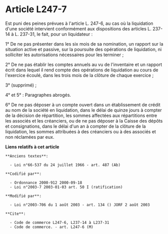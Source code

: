 # Article L247-7

Est puni des peines prévues à l'article L. 247-6, au cas où la liquidation d'une société intervient conformément aux
dispositions des articles L. 237-14 à L. 237-31, le fait, pour un liquidateur :

1° De ne pas présenter dans les six mois de sa nomination, un rapport sur la situation active et passive, sur la poursuite
des opérations de liquidation, ni solliciter les autorisations nécessaires pour les terminer ;

2° De ne pas établir les comptes annuels au vu de l'inventaire et un rapport écrit dans lequel il rend compte des opérations
de liquidation au cours de l'exercice écoulé, dans les trois mois de la clôture de chaque exercice ;

3° (supprimé) ;

4° et 5° : Paragraphes abrogés.

6° De ne pas déposer à un compte ouvert dans un établissement de crédit au nom de la société en liquidation, dans le délai de
quinze jours à compter de la décision de répartition, les sommes affectées aux répartitions entre les associés et les
créanciers, ou de ne pas déposer à la Caisse des dépôts et consignations, dans le délai d'un an à compter de la clôture de la
liquidation, les sommes attribuées à des créanciers ou à des associés et non réclamées par eux.

**Liens relatifs à cet article**

	**Anciens textes**:

	  - Loi n°66-537 du 24 juillet 1966 - art. 487 (Ab)

	**Codifié par**:

	  - Ordonnance 2000-912 2000-09-18
	  - Loi n°2003-7 2003-01-03 art. 50 I (ratification)

	**Modifié par**:

	  - Loi n°2003-706 du 1 août 2003 - art. 134 () JORF 2 août 2003

	**Cite**:

	  - Code de commerce L247-6, L237-14 à L237-31
	  - Code de commerce. - art. L247-6 (M)
